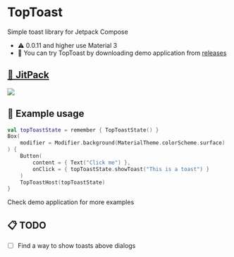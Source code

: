 # TopToast
Simple toast library for Jetpack Compose
- ⚠️ 0.0.11 and higher use Material 3
- 👀 You can try TopToast by downloading demo application from [releases](https://github.com/aliernfrog/top-toast-compose/releases)

## [📁 JitPack](https://jitpack.io/#aliernfrog/top-toast-compose)
[![](https://jitpack.io/v/aliernfrog/top-toast-compose.svg)](https://jitpack.io/#aliernfrog/top-toast-compose)

## 🍞 Example usage
```kotlin
val topToastState = remember { TopToastState() }
Box(
    modifier = Modifier.background(MaterialTheme.colorScheme.surface)
) {
    Button(
        content = { Text("Click me") },
        onClick = { topToastState.showToast("This is a toast") }
    )
    TopToastHost(topToastState)
}
```
Check demo application for more examples


## 📋 TODO
+ [ ] Find a way to show toasts above dialogs
